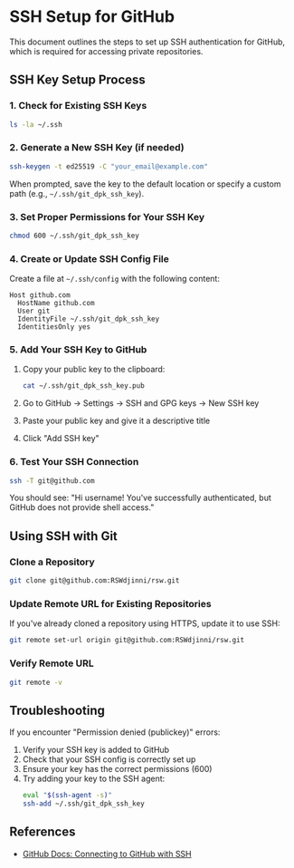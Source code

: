 # SSH Setup for GitHub

This document outlines the steps to set up SSH authentication for GitHub, which is required for accessing private repositories.

## SSH Key Setup Process

### 1. Check for Existing SSH Keys

```bash
ls -la ~/.ssh
```

### 2. Generate a New SSH Key (if needed)

```bash
ssh-keygen -t ed25519 -C "your_email@example.com"
```

When prompted, save the key to the default location or specify a custom path (e.g., `~/.ssh/git_dpk_ssh_key`).

### 3. Set Proper Permissions for Your SSH Key

```bash
chmod 600 ~/.ssh/git_dpk_ssh_key
```

### 4. Create or Update SSH Config File

Create a file at `~/.ssh/config` with the following content:

```
Host github.com
  HostName github.com
  User git
  IdentityFile ~/.ssh/git_dpk_ssh_key
  IdentitiesOnly yes
```

### 5. Add Your SSH Key to GitHub

1. Copy your public key to the clipboard:
   ```bash
   cat ~/.ssh/git_dpk_ssh_key.pub
   ```

2. Go to GitHub → Settings → SSH and GPG keys → New SSH key
3. Paste your public key and give it a descriptive title
4. Click "Add SSH key"

### 6. Test Your SSH Connection

```bash
ssh -T git@github.com
```

You should see: "Hi username! You've successfully authenticated, but GitHub does not provide shell access."

## Using SSH with Git

### Clone a Repository

```bash
git clone git@github.com:RSWdjinni/rsw.git
```

### Update Remote URL for Existing Repositories

If you've already cloned a repository using HTTPS, update it to use SSH:

```bash
git remote set-url origin git@github.com:RSWdjinni/rsw.git
```

### Verify Remote URL

```bash
git remote -v
```

## Troubleshooting

If you encounter "Permission denied (publickey)" errors:
1. Verify your SSH key is added to GitHub
2. Check that your SSH config is correctly set up
3. Ensure your key has the correct permissions (600)
4. Try adding your key to the SSH agent:
   ```bash
   eval "$(ssh-agent -s)"
   ssh-add ~/.ssh/git_dpk_ssh_key
   ```

## References

- [GitHub Docs: Connecting to GitHub with SSH](https://docs.github.com/en/authentication/connecting-to-github-with-ssh)
